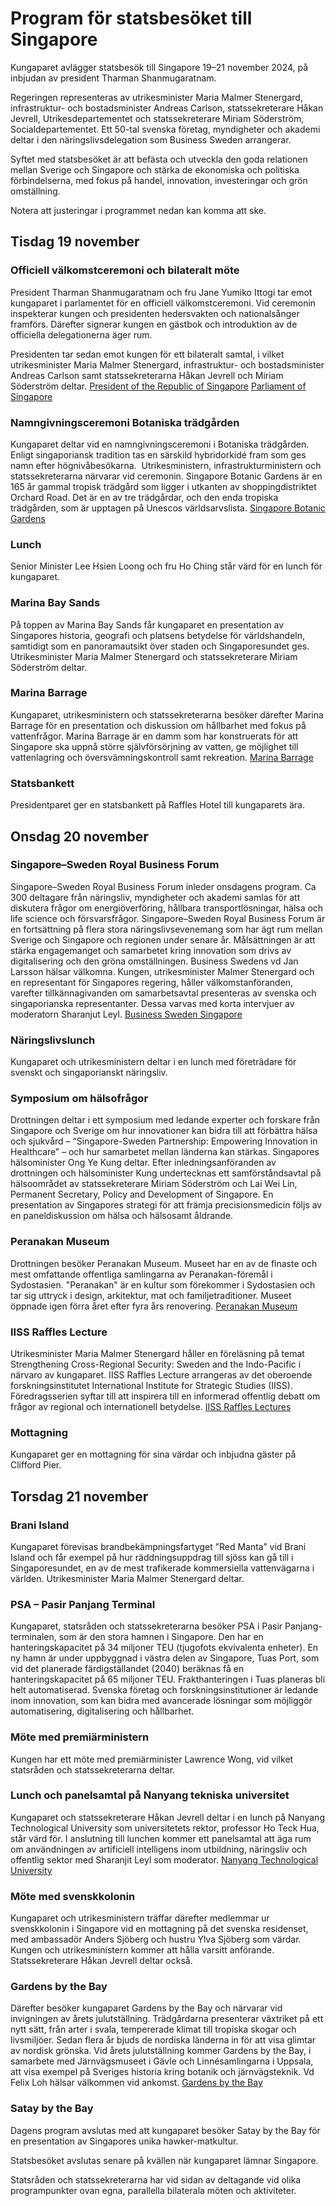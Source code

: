 # Program för statsbesöket till Singapore

Kungaparet avlägger statsbesök till Singapore 19–21 november 2024, på inbjudan av president Tharman Shanmugaratnam.


Regeringen representeras av utrikesminister Maria Malmer Stenergard, infrastruktur\- och bostadsminister Andreas Carlson, statssekreterare Håkan Jevrell, Utrikesdepartementet och statssekreterare Miriam Söderström, Socialdepartementet. Ett 50\-tal svenska företag, myndigheter och akademi deltar i den näringslivsdelegation som Business Sweden arrangerar.

Syftet med statsbesöket är att befästa och utveckla den goda relationen mellan Sverige och Singapore och stärka de ekonomiska och politiska förbindelserna, med fokus på handel, innovation, investeringar och grön omställning.

Notera att justeringar i programmet nedan kan komma att ske.

## Tisdag 19 november

### Officiell välkomstceremoni och bilateralt möte

President Tharman Shanmugaratnam och fru Jane Yumiko Ittogi tar emot kungaparet i parlamentet för en officiell välkomstceremoni. Vid ceremonin inspekterar kungen och presidenten hedersvakten och nationalsånger framförs. Därefter signerar kungen en gästbok och introduktion av de officiella delegationerna äger rum.

Presidenten tar sedan emot kungen för ett bilateralt samtal, i vilket utrikesminister Maria Malmer Stenergard, infrastruktur\- och bostadsminister Andreas Carlson samt statssekreterarna Håkan Jevrell och Miriam Söderström deltar.
[President of the Republic of Singapore](https://www.istana.gov.sg/The-President/President-In-Office "President of the Republic of Singapore")
[Parliament of Singapore](https://www.parliament.gov.sg/ "Parliament of Singapore")

### Namngivningsceremoni Botaniska trädgården

Kungaparet deltar vid en namngivningsceremoni i Botaniska trädgården. Enligt singaporiansk tradition tas en särskild hybridorkidé fram som ges namn efter högnivåbesökarna.  Utrikesministern, infrastrukturministern och statssekreterarna närvarar vid ceremonin. Singapore Botanic Gardens är en 165 år gammal tropisk trädgård som ligger i utkanten av shoppingdistriktet Orchard Road. Det är en av tre trädgårdar, och den enda tropiska trädgården, som är upptagen på Unescos världsarvslista.
[Singapore Botanic Gardens](https://www.nparks.gov.sg/SBG "Singapore Botanic Gardens")

### Lunch

Senior Minister Lee Hsien Loong och fru Ho Ching står värd för en lunch för kungaparet.

### Marina Bay Sands

På toppen av Marina Bay Sands får kungaparet en presentation av Singapores historia, geografi och platsens betydelse för världshandeln, samtidigt som en panoramautsikt över staden och Singaporesundet ges. Utrikesminister Maria Malmer Stenergard och statssekreterare Miriam Söderström deltar.

### Marina Barrage

Kungaparet, utrikesministern och statssekreterarna besöker därefter Marina Barrage för en presentation och diskussion om hållbarhet med fokus på vattenfrågor. Marina Barrage är en damm som har konstruerats för att Singapore ska uppnå större självförsörjning av vatten, ge möjlighet till vattenlagring och översvämningskontroll samt rekreation.
[Marina Barrage](https://www.pub.gov.sg/public/places-of-interest/marina-barrage "Marina Barrage")

### Statsbankett

Presidentparet ger en statsbankett på Raffles Hotel till kungaparets ära.

## Onsdag 20 november

### Singapore–Sweden Royal Business Forum

Singapore–Sweden Royal Business Forum inleder onsdagens program. Ca 300 deltagare från näringsliv, myndigheter och akademi samlas för att diskutera frågor om energiöverföring, hållbara transportlösningar, hälsa och life science och försvarsfrågor. Singapore–Sweden Royal Business Forum är en fortsättning på flera stora näringslivsevenemang som har ägt rum mellan Sverige och Singapore och regionen under senare år. Målsättningen är att stärka engagemanget och samarbetet kring innovation som drivs av digitalisering och den gröna omställningen. Business Swedens vd Jan Larsson hälsar välkomna. Kungen, utrikesminister Malmer Stenergard och en representant för Singapores regering, håller välkomstanföranden, varefter tillkännagivanden om samarbetsavtal presenteras av svenska och singaporianska representanter. Dessa varvas med korta intervjuer av moderatorn Sharanjut Leyl.
[Business Sweden Singapore](https://www.business-sweden.com/expand-globally/markets/asia-pacific/singapore/ "Business Sweden Singapore")

### Näringslivslunch

Kungaparet och utrikesministern deltar i en lunch med företrädare för svenskt och singaporianskt näringsliv.

### Symposium om hälsofrågor

Drottningen deltar i ett symposium med ledande experter och forskare från Singapore och Sverige om hur innovationer kan bidra till att förbättra hälsa och sjukvård – “Singapore\-Sweden Partnership: Empowering Innovation in Healthcare” – och hur samarbetet mellan länderna kan stärkas. Singapores hälsominister Ong Ye Kung deltar. Efter inledningsanföranden av drottningen och hälsominister Kung undertecknas ett samförståndsavtal på hälsoområdet av statssekreterare Miriam Söderström och Lai Wei Lin, Permanent Secretary, Policy and Development of Singapore. En presentation av Singapores strategi för att främja precisionsmedicin följs av en paneldiskussion om hälsa och hälsosamt åldrande.

### Peranakan Museum

Drottningen besöker Peranakan Museum. Museet har en av de finaste och mest omfattande offentliga samlingarna av Peranakan\-föremål i Sydostasien. "Peranakan" är en kultur som förekommer i Sydostasien och tar sig uttryck i design, arkitektur, mat och familjetraditioner. Museet öppnade igen förra året efter fyra års renovering.
[Peranakan Museum](https://www.nhb.gov.sg/peranakanmuseum/ "Peranakan Museum")

### IISS Raffles Lecture

Utrikesminister Maria Malmer Stenergard håller en föreläsning på temat Strengthening Cross\-Regional Security: Sweden and the Indo\-Pacific i närvaro av kungaparet. IISS Raffles Lecture arrangeras av det oberoende forskningsinstitutet International Institute for Strategic Studies (IISS). Föredragsserien syftar till att inspirera till en informerad offentlig debatt om frågor av regional och internationell betydelse.
[IISS Raffles Lectures](https://www.iiss.org/sv/events/iiss-raffles-lectures/ "IISS Raffles Lecture")

### Mottagning

Kungaparet ger en mottagning för sina värdar och inbjudna gäster på Clifford Pier.

## Torsdag 21 november

### Brani Island

Kungaparet förevisas brandbekämpningsfartyget ”Red Manta” vid Brani Island och får exempel på hur räddningsuppdrag till sjöss kan gå till i Singaporesundet, en av de mest trafikerade kommersiella vattenvägarna i världen. Utrikesminister Maria Malmer Stenergard deltar.

### PSA – Pasir Panjang Terminal

Kungaparet, statsråden och statssekreterarna besöker PSA i Pasir Panjang\-terminalen, som är den stora hamnen i Singapore. Den har en hanteringskapacitet på 34 miljoner TEU (tjugofots ekvivalenta enheter). En ny hamn är under uppbyggnad i västra delen av Singapore, Tuas Port, som vid det planerade färdigställandet (2040\) beräknas få en hanteringskapacitet på 65 miljoner TEU. Frakthanteringen i Tuas planeras bli helt automatiserad. Svenska företag och forskningsinstitutioner är ledande inom innovation, som kan bidra med avancerade lösningar som möjliggör automatisering, digitalisering och hållbarhet.

### Möte med premiärministern

Kungen har ett möte med premiärminister Lawrence Wong, vid vilket statsråden och statssekreterarna deltar.

### Lunch och panelsamtal på Nanyang tekniska universitet

Kungaparet och statssekreterare Håkan Jevrell deltar i en lunch på Nanyang Technological University som universitetets rektor, professor Ho Teck Hua, står värd för. I anslutning till lunchen kommer ett panelsamtal att äga rum om användningen av artificiell intelligens inom utbildning, näringsliv och offentlig sektor med Sharanjit Leyl som moderator.
[Nanyang Technological University](https://www.ntu.edu.sg/ "Nanyang Technological University")

### Möte med svenskkolonin

Kungaparet och utrikesministern träffar därefter medlemmar ur svenskkolonin i Singapore vid en mottagning på det svenska residenset, med ambassadör Anders Sjöberg och hustru Ylva Sjöberg som värdar. Kungen och utrikesministern kommer att hålla varsitt anförande. Statssekreterare Håkan Jevrell deltar också.

### Gardens by the Bay

Därefter besöker kungaparet Gardens by the Bay och närvarar vid invigningen av årets julutställning. Trädgårdarna presenterar växtriket på ett nytt sätt, från arter i svala, tempererade klimat till tropiska skogar och livsmiljöer. Sedan flera år bjuds de nordiska länderna in för att visa glimtar av nordisk grönska. Vid årets julutställning kommer Gardens by the Bay, i samarbete med Järnvägsmuseet i Gävle och Linnésamlingarna i Uppsala, att visa exempel på Sveriges historia kring botanik och järnvägsteknik. Vd Felix Loh hälsar välkommen vid ankomst.
[Gardens by the Bay](https://www.gardensbythebay.com.sg/ "Gardens by the Bay")

### Satay by the Bay

Dagens program avslutas med att kungaparet besöker Satay by the Bay för en presentation av Singapores unika hawker\-matkultur.

Statsbesöket avslutas senare på kvällen när kungaparet lämnar Singapore.

Statsråden och statssekreterarna har vid sidan av deltagande vid olika programpunkter ovan egna, parallella bilaterala möten och aktiviteter.

